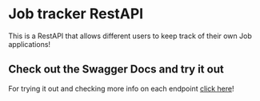 # Job tracker RestAPI
This is a RestAPI that allows different users to keep track of their own Job applications!

## Check out the Swagger Docs and try it out
For trying it out and checking more info on each endpoint [click here](https://fedeb-express-jobs-tracker-api.herokuapp.com/api-docs/)!